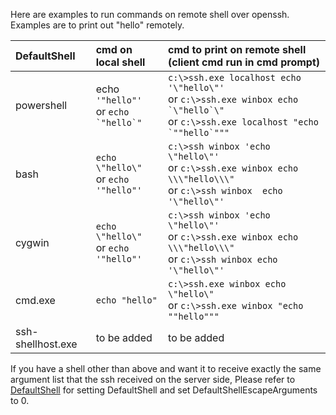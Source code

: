 Here are examples to run commands on remote shell over openssh. Examples are to print out "hello" remotely.

|  DefaultShell | cmd on local shell | cmd to print on remote shell (client cmd run in cmd prompt) |
|:--|:--|:--|
| powershell | echo `'"hello"'`<br/> or ``echo `"hello`"`` |`c:\>ssh.exe localhost echo '\"hello\"'` <br/> or ``c:\>ssh.exe winbox echo `\"hello`\"``<br> or ``c:\>ssh.exe localhost "echo `""hello`"""`` | 
|  bash | ``echo \"hello\"``<br/> or ``echo '"hello"'``| ``c:\>ssh winbox 'echo \"hello\"'``<br/> or `c:\>ssh.exe winbox echo \\\"hello\\\"` <br/> or `c:\>ssh winbox  echo '\"hello\"'`  |
|  cygwin | ``echo \"hello\"``<br/> or ``echo '"hello"'`` | ``c:\>ssh winbox 'echo \"hello\"'``<br/> or `c:\>ssh.exe winbox echo \\\"hello\\\"` <br/> or `c:\>ssh winbox echo '\"hello\"'` | 
|  cmd.exe | `echo "hello"` |  `c:\>ssh.exe winbox echo \"hello\"`<br/> or `c:\>ssh.exe winbox "echo ""hello"""`  |
|  ssh-shellhost.exe | to be added | to be added |

If you have a shell other than above and want it to receive exactly the same argument list that the ssh received on the server side, Please refer to [DefaultShell](https://github.com/PowerShell/Win32-OpenSSH/wiki/DefaultShell) for setting DefaultShell and set DefaultShellEscapeArguments to 0.